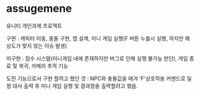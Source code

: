 # assugemene
유니티 개인과제 프로젝트

구현 : 캐릭터 이동, 충돌 구현, 맵 설계, 미니 게임 실행(F 버튼 누를시 실행, 하지만 해상도가 맞지 않는 이슈 발생)

미구현 : 점수 시스템(미니게임 내에 존재하지만 버그로 인해 실행 불가능 판단), 게임 종료 및 복귀, 카메라 추적 기능

도전 기능으로서 구현 할려고 했던 것 : NPC와 충돌값을 매겨 'F'상호작용 커맨드로 일정 대사 출력 후 미니 게임 실행 및 결과창을 출력할려고 했음. 
